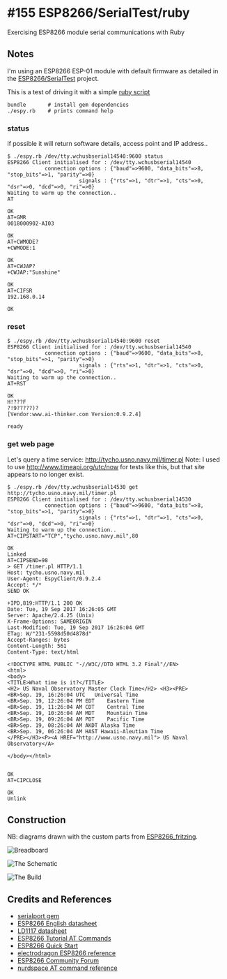 # #155 ESP8266/SerialTest/ruby

Exercising ESP8266 module serial communications with Ruby


## Notes

I'm using an ESP8266 ESP-01 module with default firmware as detailed in the [ESP8266/SerialTest](../) project.

This is a test of driving it with a simple [ruby script](./espy.rb)

```
bundle       # install gem dependencies
./espy.rb    # prints command help
```

### status
if possible it will return software details, access point and IP address..
```
$ ./espy.rb /dev/tty.wchusbserial14540:9600 status
ESP8266 Client initialised for : /dev/tty.wchusbserial14540
            connection options : {"baud"=>9600, "data_bits"=>8, "stop_bits"=>1, "parity"=>0}
                       signals : {"rts"=>1, "dtr"=>1, "cts"=>0, "dsr"=>0, "dcd"=>0, "ri"=>0}
Waiting to warm up the connection..
AT

OK
AT+GMR
0018000902-AI03

OK
AT+CWMODE?
+CWMODE:1

OK
AT+CWJAP?
+CWJAP:"Sunshine"

OK
AT+CIFSR
192.168.0.14

OK
```

### reset

```
$ ./espy.rb /dev/tty.wchusbserial14540:9600 reset
ESP8266 Client initialised for : /dev/tty.wchusbserial14540
            connection options : {"baud"=>9600, "data_bits"=>8, "stop_bits"=>1, "parity"=>0}
                       signals : {"rts"=>1, "dtr"=>1, "cts"=>0, "dsr"=>0, "dcd"=>0, "ri"=>0}
Waiting to warm up the connection..
AT+RST

OK
H!???F
?!9?????)?
[Vendor:www.ai-thinker.com Version:0.9.2.4]

ready
```

### get web page

Let's query a time service: http://tycho.usno.navy.mil/timer.pl
Note: I used to use http://www.timeapi.org/utc/now for tests like this, but that site appears to no longer exist.

```
$ ./espy.rb /dev/tty.wchusbserial14530 get http://tycho.usno.navy.mil/timer.pl
ESP8266 Client initialised for : /dev/tty.wchusbserial14530
            connection options : {"baud"=>9600, "data_bits"=>8, "stop_bits"=>1, "parity"=>0}
                       signals : {"rts"=>1, "dtr"=>1, "cts"=>0, "dsr"=>0, "dcd"=>0, "ri"=>0}
Waiting to warm up the connection..
AT+CIPSTART="TCP","tycho.usno.navy.mil",80

OK
Linked
AT+CIPSEND=98
> GET /timer.pl HTTP/1.1
Host: tycho.usno.navy.mil
User-Agent: EspyClient/0.9.2.4
Accept: */*
SEND OK

+IPD,819:HTTP/1.1 200 OK
Date: Tue, 19 Sep 2017 16:26:05 GMT
Server: Apache/2.4.25 (Unix)
X-Frame-Options: SAMEORIGIN
Last-Modified: Tue, 19 Sep 2017 16:26:04 GMT
ETag: W/"231-5598d50d4878d"
Accept-Ranges: bytes
Content-Length: 561
Content-Type: text/html

<!DOCTYPE HTML PUBLIC "-//W3C//DTD HTML 3.2 Final"//EN>
<html>
<body>
<TITLE>What time is it?</TITLE>
<H2> US Naval Observatory Master Clock Time</H2> <H3><PRE>
<BR>Sep. 19, 16:26:04 UTC   Universal Time
<BR>Sep. 19, 12:26:04 PM EDT    Eastern Time
<BR>Sep. 19, 11:26:04 AM CDT    Central Time
<BR>Sep. 19, 10:26:04 AM MDT    Mountain Time
<BR>Sep. 19, 09:26:04 AM PDT    Pacific Time
<BR>Sep. 19, 08:26:04 AM AKDT Alaska Time
<BR>Sep. 19, 06:26:04 AM HAST Hawaii-Aleutian Time
</PRE></H3><P><A HREF="http://www.usno.navy.mil"> US Naval Observatory</A>

</body></html>


OK
AT+CIPCLOSE

OK
Unlink
```

## Construction

NB: diagrams drawn with the custom parts from [ESP8266_fritzing](https://github.com/ydonnelly/ESP8266_fritzing).

![Breadboard](../assets/SerialTest_bb.jpg?raw=true)

![The Schematic](../assets/SerialTest_schematic.jpg?raw=true)

![The Build](../assets/SerialTest_build.jpg?raw=true)

## Credits and References
* [serialport gem](https://rubygems.org/gems/serialport)
* [ESP8266 English datasheet](https://nurdspace.nl/File:ESP8266_Specifications_English.pdf)
* [LD1117 datasheet](http://pdf1.alldatasheet.com/datasheet-pdf/view/173710/UTC/LD1117AL-15-TA3-A-R.html)
* [ESP8266 Tutorial AT Commands](https://youtu.be/uznq8W9sOKQ)
* [ESP8266 Quick Start](http://benlo.com/esp8266/esp8266QuickStart.html)
* [electrodragon ESP8266 reference](http://www.electrodragon.com/w/ESP8266)
* [ESP8266 Community Forum](http://www.esp8266.com/)
* [nurdspace AT command reference](https://nurdspace.nl/ESP8266#AT_Commands)
